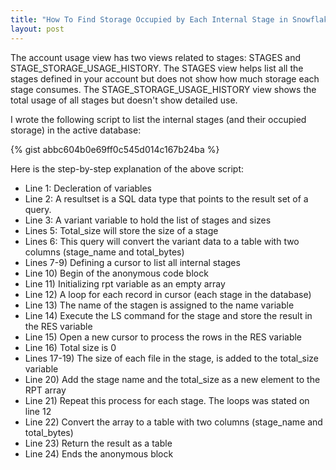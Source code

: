 ```yaml
---
title: "How To Find Storage Occupied by Each Internal Stage in Snowflake?"
layout: post
---
```


The account usage view has two views related to stages: STAGES and STAGE_STORAGE_USAGE_HISTORY. The STAGES view helps list all the stages defined in your account but does not show how much storage each stage consumes. The STAGE_STORAGE_USAGE_HISTORY view shows the total usage of all stages but doesn't show detailed use. 

I wrote the following script to list the internal stages (and their occupied storage) in the active database:

{% gist abbc604b0e69ff0c545d014c167b24ba %}

<!--more-->

Here is the step-by-step explanation of the above script:

* Line 1: Decleration of variables
* Line 2: A resultset is a SQL data type that points to the result set of a query.
* Line 3: A variant variable to hold the list of stages and sizes
* Lines 5: Total_size will store the size of a stage
* Lines 6: This query will convert the variant data to a table with two columns (stage_name and total_bytes)
* Lines 7-9) Defining a cursor to list all internal stages
* Line 10) Begin of the anonymous code block
* Line 11) Initializing rpt variable as an empty array
* Line 12) A loop for each record in cursor (each stage in the database)
* Line 13) The name of the stagen is assigned to the name variable 
* Line 14) Execute the LS command for the stage and store the result in the RES variable
* Line 15) Open a new cursor to process the rows in the RES variable
* Line 16) Total size is 0
* Lines 17-19) The size of each file in the stage, is added to the total_size variable
* Line 20) Add the stage name and the total_size as a new element to the RPT array
* Line 21) Repeat this process for each stage. The loops was stated on line 12
* Line 22) Convert the array to a table with two columns (stage_name and total_bytes)
* Line 23) Return the result as a table
* Line 24) Ends the anonymous block
